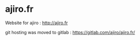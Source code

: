 
# ajiro.fr
Website for ajiro : http://ajiro.fr

git hosting was moved to gitlab : https://gitlab.com/ajiro/ajiro.fr/

